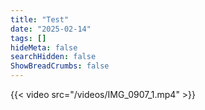 ```yaml
---
title: "Test"
date: "2025-02-14"
tags: []
hideMeta: false
searchHidden: false
ShowBreadCrumbs: false
---
```


{{< video src="/videos/IMG_0907_1.mp4" >}}
